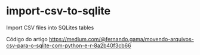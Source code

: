 # import-csv-to-sqlite
Import CSV files into SQLites tables

Código do artigo https://medium.com/@fernando.gama/movendo-arquivos-csv-para-o-sqlite-com-python-e-r-8a2b40f3cb66
